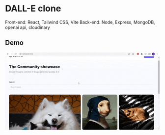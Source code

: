 # DALL-E clone

Front-end: React, Tailwind CSS, Vite
Back-end: Node, Express, MongoDB, openai api, cloudinary

## Demo

![Demo](demo.gif)